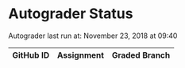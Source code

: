 # Autograder Status
Autograder last run at: November 23, 2018 at 09:40

| GitHub ID | Assignment | Graded Branch |
|-----------|------------|---------------|
